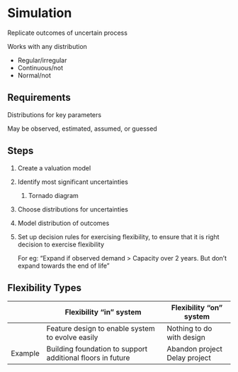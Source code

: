 # Simulation

Replicate outcomes of uncertain process

Works with any distribution

- Regular/irregular
- Continuous/not
- Normal/not

## Requirements

Distributions for key parameters

May be observed, estimated, assumed, or guessed

## Steps

1. Create a valuation model

2. Identify most significant uncertainties
   1. Tornado diagram

3. Choose distributions for uncertainties

4. Model distribution of outcomes

5. Set up decision rules for exercising flexibility, to ensure that it is right decision to exercise flexibility

   For eg: “Expand if observed demand > Capacity over 2 years. But don’t expand towards the end of life”

## Flexibility Types

|         | Flexibility “in” system                                    | Flexibility “on” system            |
| ------- | ---------------------------------------------------------- | ---------------------------------- |
|         | Feature design to enable system to evolve easily           | Nothing to do with design          |
| Example | Building foundation to support additional floors in future | Abandon project<br />Delay project |

